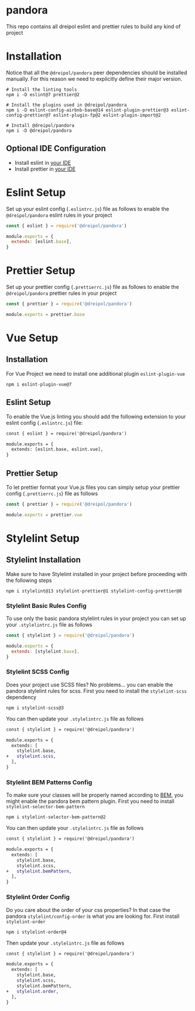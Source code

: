 # pandora

This repo contains all dreipol eslint and prettier rules to build any kind of project

# Installation

Notice that all the `@dreipol/pandora` peer dependencies should be installed manually. For this reason we need to explicitly define their major version.

```shell
# Install the linting tools
npm i -D eslint@7 prettier@2

# Install the plugins used in @dreipol/pandora
npm i -D eslint-config-airbnb-base@14 eslint-plugin-prettier@3 eslint-config-prettier@7 eslint-plugin-fp@2 eslint-plugin-import@2

# Install @dreipol/pandora
npm i -D @dreipol/pandora
```

## Optional IDE Configuration

- Install eslint in [your IDE](https://eslint.org/docs/user-guide/integrations)
- Install prettier in [your IDE](https://prettier.io/docs/en/editors.html)

# Eslint Setup

Set up your eslint config (`.eslintrc.js`) file as follows to enable the `@dreipol/pandora` eslint rules in your project

```js
const { eslint } = require('@dreipol/pandora')

module.exports = {
  extends: [eslint.base],
}
```

# Prettier Setup

Set up your prettier config (`.prettierrc.js`) file as follows to enable the `@dreipol/pandora` prettier rules in your project

```js
const { prettier } = require('@dreipol/pandora')

module.exports = prettier.base
```

# Vue Setup

## Installation

For Vue Project we need to install one additional plugin `eslint-plugin-vue`

```shell
npm i eslint-plugin-vue@7
```

## Eslint Setup

To enable the Vue.js linting you should add the following extension to your eslint config (`.eslintrc.js`) file:

```diff
const { eslint } = require('@dreipol/pandora')

module.exports = {
  extends: [eslint.base, eslint.vue],
}
```

## Prettier Setup

To let prettier format your Vue.js files you can simply setup your prettier config (`.prettierrc.js`) file as follows

```js
const { prettier } = require('@dreipol/pandora')

module.exports = prettier.vue
```

# Stylelint Setup

## Stylelint Installation

Make sure to have Stylelint installed in your project before proceeding with the following steps

```shell
npm i stylelint@13 stylelint-prettier@1 stylelint-config-prettier@8
```

### Stylelint Basic Rules Config

To use only the basic pandora stylelint rules in your project you can set up your `.stylelintrc.js` file as follows

```js
const { stylelint } = require('@dreipol/pandora')

module.exports = {
  extends: [stylelint.base],
}
```

### Stylelint SCSS Config

Does your project use SCSS files? No problems... you can enable the pandora stylelint rules for scss.
First you need to install the `stylelint-scss` dependency

```shell
npm i stylelint-scss@3
```

You can then update your `.stylelintrc.js` file as follows

```diff
const { stylelint } = require('@dreipol/pandora')

module.exports = {
  extends: [
    stylelint.base,
+   stylelint.scss,
  ],
}
```

### Stylelint BEM Patterns Config

To make sure your classes will be properly named according to [BEM](http://getbem.com/), you might enable the pandora bem pattern plugin.
First you need to install `stylelint-selector-bem-pattern`

```shell
npm i stylelint-selector-bem-pattern@2
```

You can then update your `.stylelintrc.js` file as follows

```diff
const { stylelint } = require('@dreipol/pandora')

module.exports = {
  extends: [
    stylelint.base,
    stylelint.scss,
+   stylelint.bemPattern,
  ],
}
```

### Stylelint Order Config

Do you care about the order of your css properties? In that case the pandora `stylelint/config-order` is what you are looking for.
First install `stylelint-order`

```shell
npm i stylelint-order@4
```

Then update your `.stylelintrc.js` file as follows

```diff
const { stylelint } = require('@dreipol/pandora')

module.exports = {
  extends: [
    stylelint.base,
    stylelint.scss,
    stylelint.bemPattern,
+   stylelint.order,
  ],
}
```
